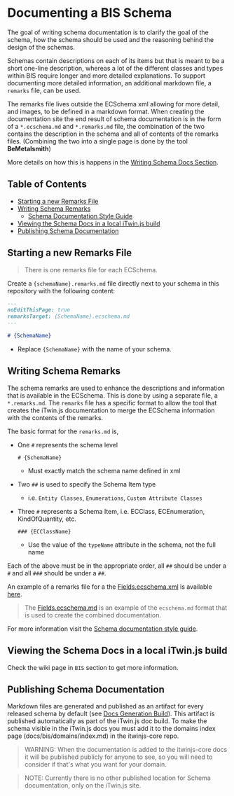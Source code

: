 # Documenting a BIS Schema

The goal of writing schema documentation is to clarify the goal of the schema, how the schema should be used and the reasoning behind the design of the schemas.

Schemas contain descriptions on each of its items but that is meant to be a short one-line description, whereas a lot of the different classes and types within BIS require longer and more detailed explanations.  To support documenting more detailed information, an additional markdown file, a `remarks` file, can be used.

The remarks file lives outside the ECSchema xml allowing for more detail, and images, to be defined in a markdown format.  When creating the documentation site the end result of schema documentation is in the form of a `*.ecschema.md` and `*.remarks.md` file, the combination of the two contains the description in the schema and all of contents of the remarks files.  (Combining the two into a single page is done by the tool __BeMetalsmith__)

More details on how this is happens in the [Writing Schema Docs Section](#writing-schema-remarks).

## Table of Contents

- [Starting a new Remarks File](#starting-a-new-remarks-file)
- [Writing Schema Remarks](#writing-schema-remarks)
  - [Schema Documentation Style Guide](./schema-documentation-style-guide.md)
- [Viewing the Schema Docs in a local iTwin.js build](#viewing-the-schema-docs-in-a-local-iTwin.js-build)
- [Publishing Schema Documentation](#publishing-schema-documentation)

## Starting a new Remarks File

> There is one remarks file for each ECSchema.

Create a `{schemaName}.remarks.md` file directly next to your schema in this repository with the following content:

```md
---
noEditThisPage: true
remarksTarget: {SchemaName}.ecschema.md
---

# {SchemaName}
```

- Replace `{SchemaName}` with the name of your schema.

## Writing Schema Remarks

The schema remarks are used to enhance the descriptions and information that is available in the ECSchema.  This is done by using a separate file, a `*.remarks.md`.  The `remarks` file has a specific format to allow the tool that creates the iTwin.js documentation to merge the ECSchema information with the contents of the remarks.

The basic format for the `remarks.md` is,

- One `#` represents the schema level

    `# {SchemaName}`

  - Must exactly match the schema name defined in xml
- Two `##` is used to specify the Schema Item type
  - i.e. `Entity Classes`, `Enumerations`, `Custom Attribute Classes`
- Three `#` represents a Schema Item, i.e. ECClass, ECEnumeration, KindOfQuantity, etc.

  `### {ECClassName}`

  - Use the value of the `typeName` attribute in the schema, not the full name

Each of the above must be in the appropriate order, all `##` should be under a `#` and all `###` should be under a `##`.

An example of a remarks file for a the [Fields.ecschema.xml](./remarks-example/Fields.ecschema.xml) is available [here](./remarks-example/Fields.remarks.md).

> The [Fields.ecschema.md](./remarks-example/Fields.ecschema.md) is an example of the `ecschema.md` format that is used to create the combined documentation.

For more information visit the [Schema documentation style guide](./schema-documentation-style-guide.md).

## Viewing the Schema Docs in a local iTwin.js build

Check the wiki page in `BIS` section to get more information.

## Publishing Schema Documentation

Markdown files are generated and published as an artifact for every released schema by default (see [Docs Generation Build](../tools/MarkdownGeneration/generate-docs.yaml)).  This artifact is published automatically as part of the iTwin.js doc build.  To make the schema visible in the iTwin.js docs you must add it to the domains index page (docs/bis/domains/index.md) in the itwinjs-core repo.

> WARNING:  When the documentation is added to the itwinjs-core docs it will be published publicly for anyone to see, so you will need to consider if that's what you want for your domain.

> NOTE: Currently there is no other published location for Schema documentation, only on the iTwin.js site.
